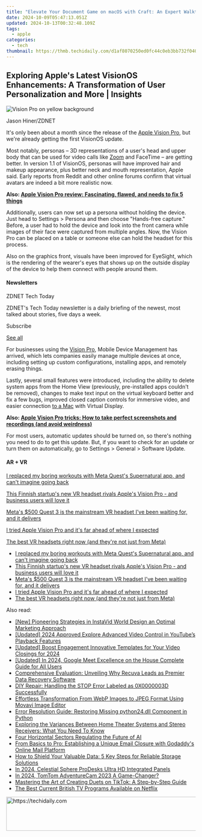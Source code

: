 ```yaml
---
title: "Elevate Your Document Game on macOS with Craft: An Expert Walkthrough for Superior Organization and Design."
date: 2024-10-09T05:47:13.051Z
updated: 2024-10-13T00:32:48.109Z
tags:
  - apple
categories:
  - tech
thumbnail: https://thmb.techidaily.com/d1af8070250ed0fc44c0eb3bb732f040d9be0391dec23043dea2f82d9170e773.jpg
---
```


## Exploring Apple's Latest VisionOS Enhancements: A Transformation of User Personalization and More | Insights

![Vision Pro on yellow background](https://www.zdnet.com/a/img/resize/6858f030bc9504fcc6d8af84b0c040d51fd63e0c/2024/02/19/51d679f0-34aa-410e-bea3-b3317311edff/vision-pro-yellow-background.jpg?auto=webp&width=1280)

Jason Hiner/ZDNET

It's only been about a month since the release of the [Apple Vision Pro](https://www.zdnet.com/article/what-is-apples-vision-pro-price-features-hands-on-insights-and-everything-you-need-to-know/), but we're already getting the first VisionOS update.

Most notably, personas – 3D representations of a user's head and upper body that can be used for video calls like [Zoom](https://www.zdnet.com/article/zoom-101-a-starter-guide-for-beginners-plus-advanced-tips-and-tricks-for-pros/) and FaceTime – are getting better. In version 1.1 of VisionOS, personas will have improved hair and makeup appearance, plus better neck and mouth representation, Apple said. Early reports from Reddit and other online forums confirm that virtual avatars are indeed a bit more realistic now.

**Also: [Apple Vision Pro review: Fascinating, flawed, and needs to fix 5 things](https://www.zdnet.com/article/apple-vision-pro-review/)**

Additionally, users can now set up a persona without holding the device. Just head to Settings > Persona and then choose "Hands-free capture." Before, a user had to hold the device and look into the front camera while images of their face were captured from multiple angles. Now, the Vision Pro can be placed on a table or someone else can hold the headset for this process.

Also on the graphics front, visuals have been improved for EyeSight, which is the rendering of the wearer's eyes that shows up on the outside display of the device to help them connect with people around them.

#### Newsletters

ZDNET Tech Today

ZDNET's Tech Today newsletter is a daily briefing of the newest, most talked about stories, five days a week.

 Subscribe

[See all](https://www.zdnet.com/newsletters/)

For businesses using the [Vision Pro](https://www.zdnet.com/article/apple-vision-pro-review/), Mobile Device Management has arrived, which lets companies easily manage multiple devices at once, including setting up custom configurations, installing apps, and remotely erasing things.

Lastly, several small features were introduced, including the ability to delete system apps from the Home View (previously, pre-installed apps couldn't be removed), changes to make text input on the virtual keyboard better and fix a few bugs, improved closed caption controls for immersive video, and easier connection [to a Mac](https://www.zdnet.com/article/macbook-air-vs-macbook-pro-how-to-decide/) with Virtual Display.

**Also: [Apple Vision Pro tricks: How to take perfect screenshots and recordings (and avoid weirdness)](https://www.zdnet.com/article/apple-vision-pro-tricks-how-to-take-perfect-screenshots-and-recordings-and-avoid-weirdness/)**

For most users, automatic updates should be turned on, so there's nothing you need to do to get this update. But, if you want to check for an update or turn them on automatically, go to Settings > General > Software Update.

#### AR + VR

[I replaced my boring workouts with Meta Quest's Supernatural app, and can't imagine going back](https://www.zdnet.com/article/supernatural-on-meta-quest-hands-on/ "I replaced my boring workouts with Meta Quest's Supernatural app, and can't imagine going back")

[This Finnish startup's new VR headset rivals Apple's Vision Pro - and business users will love it](https://www.zdnet.com/article/this-finnish-startups-new-vr-headset-rivals-apples-vision-pro-and-business-users-will-love-it/ "This Finnish startup's new VR headset rivals Apple's Vision Pro - and business users will love it")

[Meta's $500 Quest 3 is the mainstream VR headset I've been waiting for, and it delivers](https://www.zdnet.com/article/meta-quest-3-review/ "Meta's $500 Quest 3 is the mainstream VR headset I've been waiting for, and it delivers")

[I tried Apple Vision Pro and it's far ahead of where I expected](https://www.zdnet.com/article/i-tried-apple-vision-pro-and-its-far-ahead-of-where-i-expected/ "I tried Apple Vision Pro and it's far ahead of where I expected")

[The best VR headsets right now (and they're not just from Meta)](https://www.zdnet.com/article/best-vr-headset/ "The best VR headsets right now (and they're not just from Meta)")

* [I replaced my boring workouts with Meta Quest's Supernatural app, and can't imagine going back](https://www.zdnet.com/article/supernatural-on-meta-quest-hands-on/ "I replaced my boring workouts with Meta Quest's Supernatural app, and can't imagine going back")
* [This Finnish startup's new VR headset rivals Apple's Vision Pro - and business users will love it](https://www.zdnet.com/article/this-finnish-startups-new-vr-headset-rivals-apples-vision-pro-and-business-users-will-love-it/ "This Finnish startup's new VR headset rivals Apple's Vision Pro - and business users will love it")
* [Meta's $500 Quest 3 is the mainstream VR headset I've been waiting for, and it delivers](https://www.zdnet.com/article/meta-quest-3-review/ "Meta's $500 Quest 3 is the mainstream VR headset I've been waiting for, and it delivers")
* [I tried Apple Vision Pro and it's far ahead of where I expected](https://www.zdnet.com/article/i-tried-apple-vision-pro-and-its-far-ahead-of-where-i-expected/ "I tried Apple Vision Pro and it's far ahead of where I expected")
* [The best VR headsets right now (and they're not just from Meta)](https://www.zdnet.com/article/best-vr-headset/ "The best VR headsets right now (and they're not just from Meta)")

<ins class="adsbygoogle"
     style="display:block"
     data-ad-format="autorelaxed"
     data-ad-client="ca-pub-7571918770474297"
     data-ad-slot="1223367746"></ins>

<ins class="adsbygoogle"
     style="display:block"
     data-ad-client="ca-pub-7571918770474297"
     data-ad-slot="8358498916"
     data-ad-format="auto"
     data-full-width-responsive="true"></ins>

<span class="atpl-alsoreadstyle">Also read:</span>
<div><ul>
<li><a href="https://instagram-video-recordings.techidaily.com/new-pioneering-strategies-in-instavid-world-design-an-optimal-marketing-approach/"><u>[New] Pioneering Strategies in InstaVid World Design an Optimal Marketing Approach</u></a></li>
<li><a href="https://facebook-record-videos.techidaily.com/updated-2024-approved-explore-advanced-video-control-in-youtubes-playback-features/"><u>[Updated] 2024 Approved Explore Advanced Video Control in YouTube’s Playback Features</u></a></li>
<li><a href="https://facebook-video-share.techidaily.com/updated-boost-engagement-innovative-templates-for-your-video-closings-for-2024/"><u>[Updated] Boost Engagement Innovative Templates for Your Video Closings for 2024</u></a></li>
<li><a href="https://remote-screen-capture.techidaily.com/updated-in-2024-google-meet-excellence-on-the-house-complete-guide-for-all-users/"><u>[Updated] In 2024, Google Meet Excellence on the House Complete Guide for All Users</u></a></li>
<li><a href="https://techno-recovery.techidaily.com/comprehensive-evaluation-unveiling-why-recuva-leads-as-premier-data-recovery-software/"><u>Comprehensive Evaluation: Unveiling Why Recuva Leads as Premier Data Recovery Software</u></a></li>
<li><a href="https://techno-recovery.techidaily.com/diy-repair-handling-the-stop-error-labeled-as-0x0000003d-successfully/"><u>DIY Repair: Handling the STOP Error Labeled as 0X0000003D Successfully</u></a></li>
<li><a href="https://techtrends.techidaily.com/effortless-transformation-from-webp-images-to-jpeg-format-using-movavi-image-editor/"><u>Effortless Transformation From WebP Images to JPEG Format Using Movavi Image Editor</u></a></li>
<li><a href="https://techtrends.techidaily.com/error-resolution-guide-restoring-missing-python24dll-component-in-python/"><u>Error Resolution Guide: Restoring Missing python24.dll Component in Python</u></a></li>
<li><a href="https://techno-recovery.techidaily.com/exploring-the-variances-between-home-theater-systems-and-stereo-receivers-what-you-need-to-know/"><u>Exploring the Variances Between Home Theater Systems and Stereo Receivers: What You Need To Know</u></a></li>
<li><a href="https://tech-savvy.techidaily.com/four-horizontal-sectors-regulating-the-future-of-ai/"><u>Four Horizontal Sectors Regulating the Future of AI</u></a></li>
<li><a href="https://techno-recovery.techidaily.com/from-basics-to-pro-establishing-a-unique-email-closure-with-godaddys-online-mail-platform/"><u>From Basics to Pro: Establishing a Unique Email Closure with Godaddy's Online Mail Platform</u></a></li>
<li><a href="https://techno-recovery.techidaily.com/how-to-shield-your-valuable-data-5-key-steps-for-reliable-storage-solutions/"><u>How to Shield Your Valuable Data: 5 Key Steps for Reliable Storage Solutions</u></a></li>
<li><a href="https://fox-http.techidaily.com/in-2024-celestial-sphere-prodesks-ultra-hd-integrated-panels/"><u>In 2024, Celestial Sphere ProDesks Ultra HD Integrated Panels</u></a></li>
<li><a href="https://fox-info.techidaily.com/in-2024-tomtom-adventurecam-2023-a-game-changer/"><u>In 2024, TomTom AdventureCam 2023 A Game-Changer?</u></a></li>
<li><a href="https://techno-recovery.techidaily.com/mastering-the-art-of-creating-duets-on-tiktok-a-step-by-step-guide/"><u>Mastering the Art of Creating Duets on TikTok: A Step-by-Step Guide</u></a></li>
<li><a href="https://techno-recovery.techidaily.com/the-best-current-british-tv-programs-available-on-netflix/"><u>The Best Current British TV Programs Available on Netflix</u></a></li>
</ul></div>

<!-- affiliate ads begin -->
<a href="https://appsumo.8odi.net/c/5597632/2052062/7443" target="_top" id="2052062">
  <img src="//a.impactradius-go.com/display-ad/7443-2052062" border="0" alt="https://techidaily.com" width="728" height="90"/>
</a>
<img height="0" width="0" src="https://appsumo.8odi.net/i/5597632/2052062/7443" style="position:absolute;visibility:hidden;" border="0" />
<!-- affiliate ads end -->

